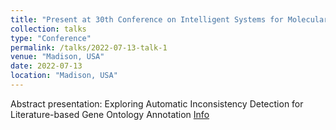 ```yaml
---
title: "Present at 30th Conference on Intelligent Systems for Molecular Biology, 2022"
collection: talks
type: "Conference"
permalink: /talks/2022-07-13-talk-1
venue: "Madison, USA"
date: 2022-07-13
location: "Madison, USA"
---
```

Abstract presentation: Exploring Automatic Inconsistency Detection for Literature-based Gene Ontology Annotation
[Info](https://www.iscb.org/ismb2022-program/abstracts/bio-ontologies)
